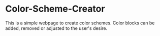 # Color-Scheme-Creator
This is a simple webpage to create color schemes. Color blocks can be added, removed or adjusted to the user's desire.
